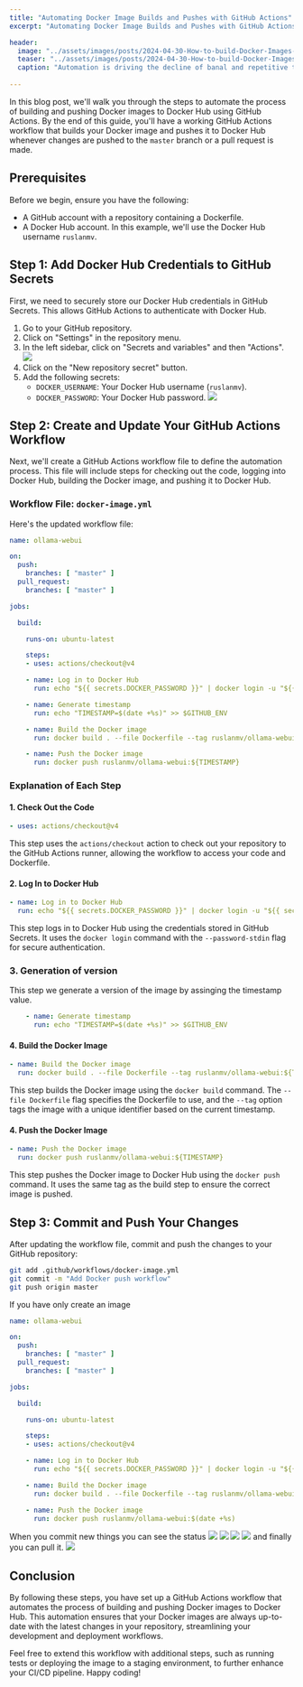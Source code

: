```yaml
---
title: "Automating Docker Image Builds and Pushes with GitHub Actions"
excerpt: "Automating Docker Image Builds and Pushes with GitHub Actions"

header:
  image: "../assets/images/posts/2024-04-30-How-to-build-Docker-Images-with-GitHub/docker.jpg"
  teaser: "../assets/images/posts/2024-04-30-How-to-build-Docker-Images-with-GitHub/docker.jpg"
  caption: "Automation is driving the decline of banal and repetitive tasks. Amber Rudd"
  
---
```

In this blog post, we'll walk you through the steps to automate the process of building and pushing Docker images to Docker Hub using GitHub Actions. By the end of this guide, you'll have a working GitHub Actions workflow that builds your Docker image and pushes it to Docker Hub whenever changes are pushed to the `master` branch or a pull request is made.

## Prerequisites

Before we begin, ensure you have the following:

- A GitHub account with a repository containing a Dockerfile.
- A Docker Hub account. In this example, we'll use the Docker Hub username `ruslanmv`.

## Step 1: Add Docker Hub Credentials to GitHub Secrets

First, we need to securely store our Docker Hub credentials in GitHub Secrets. This allows GitHub Actions to authenticate with Docker Hub.

1. Go to your GitHub repository.
2. Click on "Settings" in the repository menu.
3. In the left sidebar, click on "Secrets and variables" and then "Actions".
![](../assets/images/posts/2024-04-30-How-to-build-Docker-Images-with-GitHub/2024-05-22-14-08-47.png)   
4. Click on the "New repository secret" button.
5. Add the following secrets:
   - `DOCKER_USERNAME`: Your Docker Hub username (`ruslanmv`).
   - `DOCKER_PASSWORD`: Your Docker Hub password.
![](../assets/images/posts/2024-04-30-How-to-build-Docker-Images-with-GitHub/2024-05-22-14-14-12.png)
## Step 2: Create and Update Your GitHub Actions Workflow
Next, we'll create a GitHub Actions workflow file to define the automation process. This file will include steps for checking out the code, logging into Docker Hub, building the Docker image, and pushing it to Docker Hub.

### Workflow File: `docker-image.yml`

Here's the updated workflow file:

```yaml
name: ollama-webui

on:
  push:
    branches: [ "master" ]
  pull_request:
    branches: [ "master" ]

jobs:

  build:

    runs-on: ubuntu-latest

    steps:
    - uses: actions/checkout@v4

    - name: Log in to Docker Hub
      run: echo "${{ secrets.DOCKER_PASSWORD }}" | docker login -u "${{ secrets.DOCKER_USERNAME }}" --password-stdin

    - name: Generate timestamp
      run: echo "TIMESTAMP=$(date +%s)" >> $GITHUB_ENV

    - name: Build the Docker image
      run: docker build . --file Dockerfile --tag ruslanmv/ollama-webui:${TIMESTAMP}

    - name: Push the Docker image
      run: docker push ruslanmv/ollama-webui:${TIMESTAMP}

```

### Explanation of Each Step

#### 1. Check Out the Code

```yaml
- uses: actions/checkout@v4
```

This step uses the `actions/checkout` action to check out your repository to the GitHub Actions runner, allowing the workflow to access your code and Dockerfile.

#### 2. Log In to Docker Hub

```yaml
- name: Log in to Docker Hub
  run: echo "${{ secrets.DOCKER_PASSWORD }}" | docker login -u "${{ secrets.DOCKER_USERNAME }}" --password-stdin
```

This step logs in to Docker Hub using the credentials stored in GitHub Secrets. It uses the `docker login` command with the `--password-stdin` flag for secure authentication.

### 3. Generation of version 

This step we generate a version of the image by assinging the timestamp value.
```yaml
    - name: Generate timestamp
      run: echo "TIMESTAMP=$(date +%s)" >> $GITHUB_ENV
```

#### 4. Build the Docker Image

```yaml
- name: Build the Docker image
  run: docker build . --file Dockerfile --tag ruslanmv/ollama-webui:${TIMESTAMP}
```

This step builds the Docker image using the `docker build` command. The `--file Dockerfile` flag specifies the Dockerfile to use, and the `--tag` option tags the image with a unique identifier based on the current timestamp.

#### 4. Push the Docker Image

```yaml
- name: Push the Docker image
  run: docker push ruslanmv/ollama-webui:${TIMESTAMP}
```

This step pushes the Docker image to Docker Hub using the `docker push` command. It uses the same tag as the build step to ensure the correct image is pushed.

## Step 3: Commit and Push Your Changes

After updating the workflow file, commit and push the changes to your GitHub repository:

```bash
git add .github/workflows/docker-image.yml
git commit -m "Add Docker push workflow"
git push origin master
```
If you have only create an image 


```yaml
name: ollama-webui

on:
  push:
    branches: [ "master" ]
  pull_request:
    branches: [ "master" ]

jobs:

  build:

    runs-on: ubuntu-latest

    steps:
    - uses: actions/checkout@v4

    - name: Log in to Docker Hub
      run: echo "${{ secrets.DOCKER_PASSWORD }}" | docker login -u "${{ secrets.DOCKER_USERNAME }}" --password-stdin

    - name: Build the Docker image
      run: docker build . --file Dockerfile --tag ruslanmv/ollama-webui:$(date +%s)

    - name: Push the Docker image
      run: docker push ruslanmv/ollama-webui:$(date +%s)
```
When you commit new things
you can see the status
![](../assets/images/posts/2024-04-30-How-to-build-Docker-Images-with-GitHub/2024-05-22-14-20-58.png)
![](../assets/images/posts/2024-04-30-How-to-build-Docker-Images-with-GitHub/2024-05-22-14-21-12.png)
![](../assets/images/posts/2024-04-30-How-to-build-Docker-Images-with-GitHub/2024-05-22-14-21-36.png)
![](../assets/images/posts/2024-04-30-How-to-build-Docker-Images-with-GitHub/2024-05-22-14-33-05.png)
and finally you can pull it.
![](../assets/images/posts/2024-04-30-How-to-build-Docker-Images-with-GitHub/2024-05-22-14-54-18.png)

## Conclusion

By following these steps, you have set up a GitHub Actions workflow that automates the process of building and pushing Docker images to Docker Hub. This automation ensures that your Docker images are always up-to-date with the latest changes in your repository, streamlining your development and deployment workflows.

Feel free to extend this workflow with additional steps, such as running tests or deploying the image to a staging environment, to further enhance your CI/CD pipeline. Happy coding!
